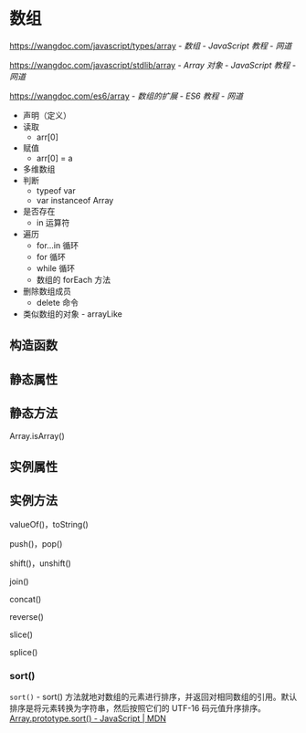 # 数组

https://wangdoc.com/javascript/types/array - *数组 - JavaScript 教程 - 网道*

https://wangdoc.com/javascript/stdlib/array - *Array 对象 - JavaScript 教程 - 网道*

https://wangdoc.com/es6/array - *数组的扩展 - ES6 教程 - 网道*

- 声明（定义）
- 读取
    - arr[0]
- 赋值
    - arr[0] = a
- 多维数组
- 判断
    - typeof var
    - var instanceof Array
- 是否存在
    - in 运算符
- 遍历
    - for...in 循环
    - for 循环
    - while 循环
    - 数组的 forEach 方法
- 删除数组成员
    - delete 命令
- 类似数组的对象 - arrayLike

## 构造函数

## 静态属性

## 静态方法

Array.isArray()

## 实例属性

## 实例方法

valueOf()，toString()

push()，pop()

shift()，unshift()

join()

concat()

reverse()

slice()

splice()

### sort()

`sort()` - sort() 方法就地对数组的元素进行排序，并返回对相同数组的引用。默认排序是将元素转换为字符串，然后按照它们的 UTF-16 码元值升序排序。 [Array.prototype.sort() - JavaScript | MDN](https://developer.mozilla.org/zh-CN/docs/Web/JavaScript/Reference/Global_Objects/Array/sort)
